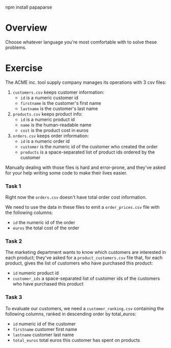 ###

npm install papaparse

# Overview

Choose whatever language you're most comfortable with to solve these problems.

# Exercise

The ACME inc. tool supply company manages its operations with 3 csv files:

1. `customers.csv` keeps customer information:
   - `id` is a numeric customer id
   - `firstname` is the customer's first name
   - `lastname` is the customer's last name
2. `products.csv` keeps product info:
   - `id` is a numeric product id
   - `name` is the human-readable name
   - `cost` is the product cost in euros
3. `orders.csv` keeps order information:
   - `id` is a numeric order id
   - `customer` is the numeric id of the customer who created the order
   - `products` is a space-separated list of product ids ordered by the customer

Manually dealing with those files is hard and error-prone, and they've asked for your help writing some code to make their lives easier.

### Task 1

Right now the `orders.csv` doesn't have total order cost information.

We need to use the data in these files to emit a `order_prices.csv` file with the following columns:

- `id` the numeric id of the order
- `euros` the total cost of the order

### Task 2

The marketing department wants to know which customers are interested in each product; they've asked for a `product_customers.csv` file that, for each product, gives the list of customers who have purchased this product:

- `id` numeric product id
- `customer_ids` a space-separated list of customer ids of the customers who have purchased this product

### Task 3

To evaluate our customers, we need a `customer_ranking.csv` containing the following columns, ranked in descending order by total_euros:

- `id` numeric id of the customer
- `firstname` customer first name
- `lastname` customer last name
- `total_euros` total euros this customer has spent on products
